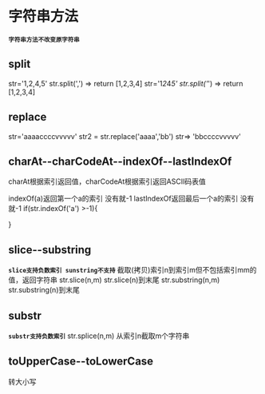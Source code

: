 # 字符串方法
**`字符串方法不改变原字符串`**
## split
str='1,2,4,5'
str.split(',') => return [1,2,3,4]
str='1*2*4*5'
str.split('*') => return [1,2,3,4]
## replace
str='aaaaccccvvvvv'
str2 = str.replace('aaaa','bb')
str=> 'bbccccvvvvv'

## charAt--charCodeAt--indexOf--lastIndexOf
   charAt根据索引返回值，charCodeAt根据索引返回ASCII码表值

   indexOf(a)返回第一个a的索引 没有就-1 
   lastIndexOf返回最后一个a的索引 没有就-1 
   if(str.indexOf('a') >-1){

   }
## slice--substring
**`slice支持负数索引 sunstring不支持`**
    截取(拷贝)索引n到索引m但不包括索引mm的值，返回字符串
    str.slice(n,m)
    str.slice(n)到末尾
    str.substring(n,m)
    str.substring(n)到末尾
## substr
**`substr支持负数索引`**
str.splice(n,m)
从索引n截取m个字符串
## toUpperCase--toLowerCase
转大小写

    


